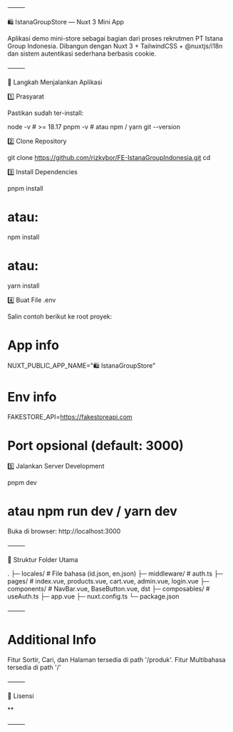 ⸻

🛍️ IstanaGroupStore — Nuxt 3 Mini App

Aplikasi demo mini-store sebagai bagian dari proses rekrutmen PT Istana Group Indonesia.
Dibangun dengan Nuxt 3 + TailwindCSS + @nuxtjs/i18n dan sistem autentikasi sederhana berbasis cookie.

⸻

🚀 Langkah Menjalankan Aplikasi

1️⃣ Prasyarat

Pastikan sudah ter-install:

node -v        # >= 18.17
pnpm -v        # atau npm / yarn
git --version

2️⃣ Clone Repository

git clone https://github.com/rizkybor/FE-IstanaGroupIndonesia.git
cd <repo>

3️⃣ Install Dependencies

pnpm install
# atau:
npm install
# atau:
yarn install

4️⃣ Buat File .env

Salin contoh berikut ke root proyek:

# App info
NUXT_PUBLIC_APP_NAME="🛍️ IstanaGroupStore"

# Env info
FAKESTORE_API=https://fakestoreapi.com

# Port opsional (default: 3000)

5️⃣ Jalankan Server Development

pnpm dev
# atau npm run dev / yarn dev

Buka di browser: http://localhost:3000

⸻

🧩 Struktur Folder Utama

.
├─ locales/        # File bahasa (id.json, en.json)
├─ middleware/     # auth.ts
├─ pages/          # index.vue, products.vue, cart.vue, admin.vue, login.vue
├─ components/     # NavBar.vue, BaseButton.vue, dst
├─ composables/    # useAuth.ts
├─ app.vue
├─ nuxt.config.ts
└─ package.json

⸻

# Additional Info

Fitur Sortir, Cari, dan Halaman tersedia di path '/produk'.
Fitur Multibahasa tersedia di path '/'

⸻

🪪 Lisensi

**

⸻